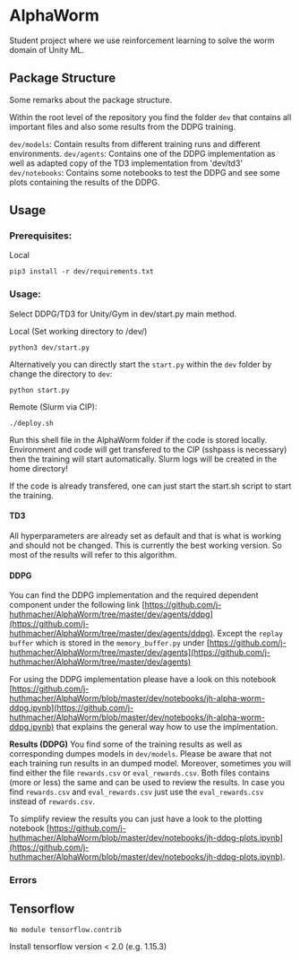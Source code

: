 # AlphaWorm
Student project where we use reinforcement learning to solve the worm domain of Unity ML.

## Package Structure
Some remarks about the package structure.

Within the root level of the repository you find the folder `dev` that contains all important files and also some results from the DDPG training.

`dev/models`: Contain results from different training runs and different environments.
`dev/agents`: Contains one of the DDPG implementation as well as adapted copy of the TD3 implementation from 'dev/td3'
`dev/notebooks`: Contains some notebooks to test the DDPG and see some plots containing the results of the DDPG.

## Usage
### Prerequisites:
Local
```
pip3 install -r dev/requirements.txt
```
### Usage:
Select DDPG/TD3 for Unity/Gym in dev/start.py main method.

Local (Set working directory to /dev/)
```
python3 dev/start.py
```

Alternatively you can directly start the `start.py` within the `dev` folder by change the directory to `dev`:

```
python start.py
```

Remote (Slurm via CIP):
```
./deploy.sh
```
Run this shell file in the AlphaWorm folder if the code is stored locally.
Environment and code will get transfered to the CIP (sshpass is necessary) then the training will start automatically.
Slurm logs will be created in the home directory!

If the code is already transfered, one can just start the start.sh script to start the training.

#### TD3
All hyperparameters are already set as default and that is what is working and should not be changed. This is currently the best working version.
So most of the results will refer to this algorithm.

#### DDPG
You can find the DDPG implementation and the required dependent component under the following link [https://github.com/j-huthmacher/AlphaWorm/tree/master/dev/agents/ddpg](https://github.com/j-huthmacher/AlphaWorm/tree/master/dev/agents/ddpg). Except the `replay buffer` which is stored in the `memory_buffer.py` under [https://github.com/j-huthmacher/AlphaWorm/tree/master/dev/agents](https://github.com/j-huthmacher/AlphaWorm/tree/master/dev/agents)

For using the DDPG implementation please have a look on this notebook [https://github.com/j-huthmacher/AlphaWorm/blob/master/dev/notebooks/jh-alpha-worm-ddpg.ipynb](https://github.com/j-huthmacher/AlphaWorm/blob/master/dev/notebooks/jh-alpha-worm-ddpg.ipynb) that explains the general way how to use the implmentation.

**Results (DDPG)**
You find some of the training results as well as corresponding dumpes models in `dev/models`. Please be aware that not each training run results in an dumped model. Moreover, sometimes you will find either the file `rewards.csv` or `eval_rewards.csv`. Both files contains (more or less) the same and can be used to review the results. In case you find `rewards.csv` and `eval_rewards.csv` just use the `eval_rewards.csv` instead of `rewards.csv`.

To simplify review the results you can just have a look to the plotting notebook [https://github.com/j-huthmacher/AlphaWorm/blob/master/dev/notebooks/jh-ddpg-plots.ipynb](https://github.com/j-huthmacher/AlphaWorm/blob/master/dev/notebooks/jh-ddpg-plots.ipynb). 

### Errors
## Tensorflow
```
No module tensorflow.contrib
```
Install tensorflow version < 2.0 (e.g. 1.15.3)

